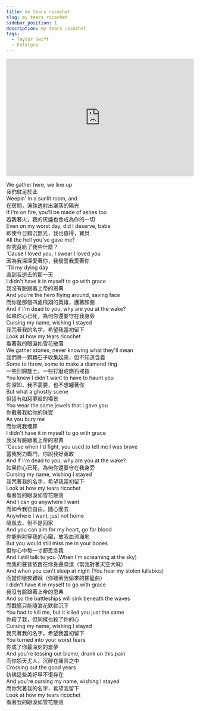 ```yaml
---
title: my tears ricochet
slug: my tears ricochet
sidebar_position: 1
description: my tears ricochet
tags:
  - Taylor Swift
  - Folklore
---
```


<iframe width="100%" height="315" src="https://www.youtube.com/embed/OWbDJFtHl3w" title="YouTube video player" frameborder="0" allow="accelerometer; autoplay; clipboard-write; encrypted-media; gyroscope; picture-in-picture; web-share" allowfullscreen></iframe>


We gather here, we line up  
我們駐足於此  
Weepin' in a sunlit room, and  
在房間，淚珠透射出灑落的陽光  
If I'm on fire, you'll be made of ashes too  
若我著火，我的灰燼也會成為你的一切  
Even on my worst day, did I deserve, babe  
即使今日黯沉無光，我也值得，寶貝  
All the hell you've gave me?  
你究竟給了我些什麼？  
'Cause I loved you, I swear I loved you  
因為我深深愛著你，我發誓我愛著你  
'Til my dying day  
直到我逝去的那一天  
I didn't have it in myself to go with grace  
我沒有臉跟著上帝的恩典  
And you're the hero flying around, saving face  
而你是那個四處飛翔的英雄，護著顏面  
And if I'm dead to you, why are you at the wake?  
如果你心已死，為何你還要守在我身旁  
Cursing my name, wishing I stayed  
我咒著我的名字，希望我當初留下  
Look at how my tears ricochet  
看著我的眼淚如雪花散落  
We gather stones, never knowing what they'll mean  
我們將一顆顆石子收集起來，但不知道含義  
Some to throw, some to make a diamond ring  
一些回歸塵土，一些打磨成鑽石戒指  
You know I didn't want to have to haunt you  
你深知，我不需要，也不想纏著你  
But what a ghostly scene  
但這有如惡夢般的場景  
You wear the same jewels that I gave you  
你戴著我給你的珠寶  
As you bury me  
而你將我埋葬  
I didn't have it in myself to go with grace  
我沒有臉跟著上帝的恩典  
'Cause when I'd fight, you used to tell me I was brave  
當我努力戰鬥，你說我好勇敢  
And if I'm dead to you, why are you at the wake?  
如果你心已死，為何你還要守在我身旁  
Cursing my name, wishing I stayed  
我咒著我的名字，希望我當初留下  
Look at how my tears ricochet  
看著我的眼淚如雪花散落  
And I can go anywhere I want  
而如今我已自由，隨心而去  
Anywhere I want, just not home  
隨風去，但不是回家  
And you can aim for my heart, go for blood  
你能夠射穿我的心臟，放我血流滿地  
But you would still miss me in your bones  
但你心中每一寸都思念我  
And I still talk to you (When I'm screaming at the sky)  
而我的聲音依舊在你身邊蕩漾（當我對著天空大喊）  
And when you can't sleep at night (You hear my stolen lullabies)  
而當你徹夜難眠（你聽著我偷來的搖籃曲）  
I didn't have it in myself to go with grace  
我沒有臉跟著上帝的恩典  
And so the battleships will sink beneath the waves  
而戰艦只能隨浪花默默沉下  
You had to kill me, but it killed you just the same  
你殺了我，但同樣也殺了你的心  
Cursing my name, wishing I stayed  
我咒著我的名字，希望我當初留下  
You turned into your worst fears  
你成了你最深刻的噩夢  
And you're tossing out blame, drunk on this pain  
而你怨天尤人，沉醉在痛苦之中  
Crossing out the good years  
彷彿這些美好早不復存在  
And you're cursing my name, wishing I stayed  
而你咒著我的名字，希望我留下  
Look at how my tears ricochet  
看著我的眼淚如雪花散落  
    

